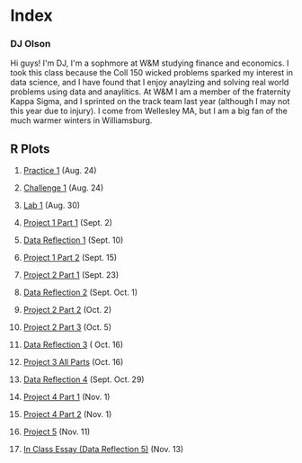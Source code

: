# Index

### DJ Olson

Hi guys! I'm DJ, I'm a sophmore at W&M studying finance and economics. I took this class because the Coll 150 wicked problems sparked my interest in data science, and I have found that I enjoy anaylzing and solving real world problems using data and anaylitics. At W&M I am a member of the fraternity Kappa Sigma, and I sprinted on the track team last year (although I may not this year due to injury). I come from Wellesley MA, but I am a big fan of the much warmer winters in Williamsburg. 

## R Plots
1. [Practice 1](https://dj-olson.github.io/Data100/R_Practice_Plot1) (Aug. 24) 
 
2. [Challenge 1](https://dj-olson.github.io/Data100/R_Challenge_Plot1) (Aug. 24) 

3. [Lab 1](https://dj-olson.github.io/Data100/Lab1) (Aug. 30)

4. [Project 1 Part 1](https://dj-olson.github.io/Data100/Lab1b) (Sept. 2)

5. [Data Reflection 1](https://dj-olson.github.io/Data100/data_reflection) (Sept. 10)

6. [Project 1 Part 2](https://dj-olson.github.io/Data100/Lab2) (Sept. 15)

7. [Project 2 Part 1](https://dj-olson.github.io/Data100/Lab2b) (Sept. 23)

8. [Data Reflection 2](https://dj-olson.github.io/Data100/Data_reflection_2) (Sept. Oct. 1)

9. [Project 2 Part 2](https://dj-olson.github.io/Data100/Project2_Part2) (Oct. 2)

10. [Project 2 Part 3](https://dj-olson.github.io/Data100/Project2_Part3) (Oct. 5)

11. [Data Reflection 3](https://dj-olson.github.io/Data100/Data_reflection_3) ( Oct. 16)

12. [Project 3 All Parts](https://dj-olson.github.io/Data100/Project3) (Oct. 16)

13. [Data Reflection 4](https://dj-olson.github.io/Data100/Data_reflection_4) (Sept. Oct. 29)

14. [Project 4 Part 1](https://dj-olson.github.io/Data100/Project4_part1) (Nov. 1)

15. [Project 4 Part 2](https://dj-olson.github.io/Data100/Project4_part2) (Nov. 1)

16. [Project 5](https://dj-olson.github.io/Data100/Project5) (Nov. 11)

17. [In Class Essay (Data Reflection 5)](https://dj-olson.github.io/Data100/InClassEssay) (Nov. 13)
